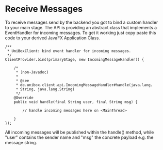 # Receive Messages

To receive messages send by the backend you got to bind a custom handler to your main stage.
The API is providing an abstract class that implements a EventHandler for incoming messages.
To get it working just copy paste this code to your derived JavaFX Application Class.

```
/**
 * UniBoxClient: bind event handler for incoming messages.
 */
ClientProvider.bind(primaryStage, new IncomingMessageHandler() {

	/*
	 * (non-Javadoc)
	 *
	 * @see
	 * de.unibox.client.api.IncomingMessageHandler#handle(java.lang.
	 * String, java.lang.String)
	 */
	@Override
	public void handle(final String user, final String msg) {

		// handle incoming messages here on <MainThread>

	}
});
```

All incoming messages will be published within the handle() method, while "user" contains the
sender name and "msg" the concrete payload e.g. the message string.
